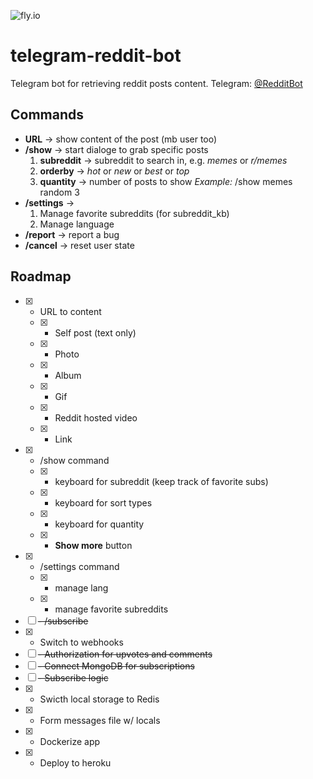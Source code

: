 ![fly.io](https://github.com/atas98/telegram-reddit-bot/.github/workflows/fly.yml/badge.svg)

# telegram-reddit-bot

Telegram bot for retrieving reddit posts content. Telegram: [@RedditBot](https://t.me/atasrdtpeeperbot)

## Commands

- **URL** -> show content of the post (mb user too)
- **/show** -> start dialoge to grab specific posts
  1. **subreddit** -> subreddit to search in, e.g. _memes_ or _r/memes_
  2. **orderby** -> _hot_ or _new_ or _best_ or _top_
  3. **quantity** -> number of posts to show
     _Example:_ /show memes random 3
- **/settings** ->
  1. Manage favorite subreddits (for subreddit_kb)
  2. Manage language
- **/report** -> report a bug
- **/cancel** -> reset user state

## Roadmap

- [x] - URL to content
  - [x] - Self post (text only)
  - [x] - Photo
  - [x] - Album
  - [x] - Gif
  - [x] - Reddit hosted video
  - [x] - Link
- [x] - /show command
  - [x] - keyboard for subreddit (keep track of favorite subs)
  - [x] - keyboard for sort types
  - [x] - keyboard for quantity
  - [x] - **Show more** button
- [x] - /settings command
  - [x] - manage lang
  - [x] - manage favorite subreddits
- [ ] ~~- /subscribe~~
- [x] - Switch to webhooks
- [ ] ~~- Authorization for upvotes and comments~~
- [ ] ~~- Connect MongoDB for subscriptions~~
- [ ] ~~- Subscribe logic~~
- [x] - Swicth local storage to Redis
- [x] - Form messages file w/ locals
- [x] - Dockerize app
- [x] - Deploy to heroku
